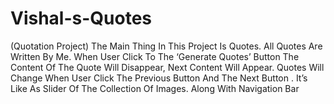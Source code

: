 # Vishal-s-Quotes
(Quotation Project) The Main Thing In This Project Is Quotes. All Quotes Are Written By Me. When User Click To The ‘Generate Quotes’ Button The Content Of The Quote Will Disappear, Next Content Will Appear. Quotes Will Change When User Click The Previous Button And The Next Button . It’s Like As Slider Of The
Collection Of Images. Along With Navigation Bar
